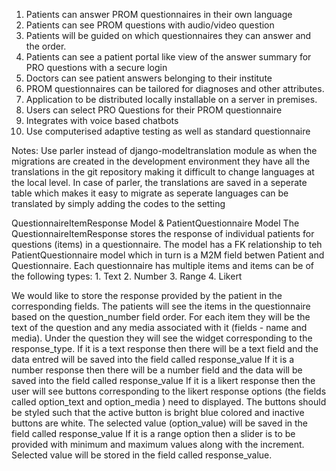 1. Patients can answer PROM questionnaires in their own language
2. Patients can see PROM questions with audio/video question
3. Patients will be guided on which questionnaires they can answer and the order.
3. Patients can see a patient portal like view of the answer summary for PRO questions with a secure login
4. Doctors can see patient answers belonging to their institute
5. PROM questionnaires can be tailored for diagnoses and other attributes.
6. Application to be distributed locally installable on a server in premises.
7. Users can select PRO Questions for their PROM questionnaire
8. Integrates with voice based chatbots
9. Use computerised adaptive testing as well as standard questionnaire



Notes:
Use parler instead of django-modeltranslation module as when the migrations are created in the development environment they have all the translations in the git repository making it difficult to change languages at the local level. In case of parler, the translations are saved in a seperate table which makes it easy to migrate as seperate languages can be translated by simply adding the codes to the setting



QuestionnaireItemResponse Model & PatientQuestionnaire Model
The QuestionnaireItemResponse stores the response of individual patients for questions (items) in a questionnaire. 
The model has a FK relationship to teh PatientQuestionnaire model which in turn is a M2M field betwen Patient and Questionnaire.
Each questionnaire has multiple items and items can be of the following types:
    1. Text
    2. Number
    3. Range
    4. Likert

We would like to store the response provided by the patient in the corresponding fields. 
The patients will see the items in the questionnaire based on the question_number field order. For each item they will be the text of the question and any media associated with it (fields - name and media). Under the question they will see the widget corresponding to the response_type. 
If it is a text response then there will be a text field and the data entred will be saved into the field called response_value
If it is a number response then there will be a number field and the data will be saved into the field called response_value
If it is a likert response then the user will see buttons corresponding to the likert response options (the fields called option_text and option_media ) need to displayed. The buttons should be styled such that the active button is bright blue colored and inactive buttons are white. The selected value (option_value) will be saved in the field called response_value
If it is a range option then a slider is to be provided with minimum and maximum values along with the increment.  Selected value will be stored in the field called response_value.
